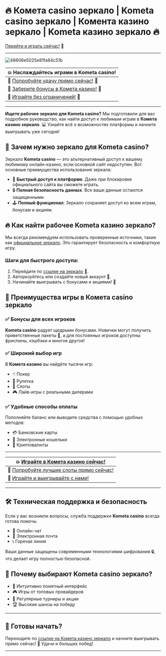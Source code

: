 # 🔥 Комета casino зеркало | Kometa casino зеркало | Комента казино зеркало | Kometa казино зеркало 🔥  
[Перейти и играть сейчас!](https://brandplay.link/tLG15CCb) 🎰

---
![48606e5025e81fa84c51b](https://github.com/user-attachments/assets/ef008319-7e5f-4a5d-bba1-bb733e430679)

| 💥 Наслаждайтесь играми в **Kometa casino**! |
|----------------------------------------------|
| 🎯 [Попробуйте удачу прямо сейчас!](https://brandplay.link/tLG15CCb) 🤑 |
| 🎁 [Заберите бонусы в Комета казино!](https://brandplay.link/tLG15CCb) 🎉 |
| 🎲 [Играйте без ограничений!](https://brandplay.link/tLG15CCb) 🚀 |

---

**Ищете рабочее зеркало для Kometa casino?** Мы подготовили для вас подробное руководство, как найти доступ к любимым играм в **Комета казино зеркало**. 💻 Узнайте всё о возможностях платформы и начните выигрывать уже сегодня!

## 📌 Зачем нужно зеркало для Kometa casino?

Зеркало **Kometa casino** — это альтернативный доступ к вашему любимому онлайн-казино, если основной сайт недоступен. Вот основные преимущества использования зеркала:

- 🚀 **Быстрый доступ к платформе**. Даже при блокировке официального сайта вы сможете играть.
- 🔒 **Полная безопасность данных**. Все ваши данные остаются защищенными.
- 🕹️ **Полный функционал**. Зеркало сохраняет доступ ко всем играм, бонусам и акциям.

## 🔥 Как найти рабочее Kometa казино зеркало?

Мы всегда рекомендуем использовать проверенные источники, такие как [официальное зеркало](https://brandplay.link/tLG15CCb). Это гарантирует безопасность и комфортную игру. 

### Шаги для быстрого доступа:
1. Перейдите по [ссылке на зеркало](https://brandplay.link/tLG15CCb) 🤑.
2. Авторизуйтесь или создайте новый аккаунт 🎯.
3. Начинайте выигрывать с бонусами и акциями! 🎉

## 🎰 Преимущества игры в Комета casino зеркало

### ✅ Бонусы для всех игроков
**Kometa casino** радует щедрыми бонусами. Новички могут получить приветственные пакеты 🎁, а для постоянных игроков доступны фриспины, кэшбэки и многое другое!

### ✅ Широкий выбор игр
В **Комета казино** вы найдёте тысячи игр:
- 🃏 Покер
- 🎲 Рулетка
- 🎰 Слоты
- 🎮 Лайв-игры с реальными дилерами

### ✅ Удобные способы оплаты
Пополняйте баланс или выводите средства с помощью удобных методов:
- 💳 Банковские карты
- 📱 Электронные кошельки
- 💸 Криптовалюты

---

| 💥 [Играйте в Комета казино сейчас!](https://brandplay.link/tLG15CCb) |
|-----------------------------------------------|
| 🎰 [Попробуйте лучшие слоты прямо сейчас!](https://brandplay.link/tLG15CCb) |
| 🎲 [Играйте и выигрывайте с нами!](https://brandplay.link/tLG15CCb) |

---

## 🛠️ Техническая поддержка и безопасность

Если у вас возникли вопросы, служба поддержки **Kometa casino** всегда готова помочь:
- 💬 Онлайн-чат
- 📧 Электронная почта
- 📞 Горячая линия

Ваши данные защищены современными технологиями шифрования 🔒, что делает игру полностью безопасной.

## 🚀 Почему выбирают Kometa casino зеркало?

- 🌟 Интуитивно понятный интерфейс
- 🎮 Игры от топовых провайдеров
- 🎉 Регулярные турниры и акции
- 🏆 Высокие шансы на победу

---

## 🔗 Готовы начать?  

Переходите по [ссылке на Комета казино зеркало](https://brandplay.link/tLG15CCb) и начните выигрывать прямо сейчас! 🎰 Удачи и больших побед!

---


